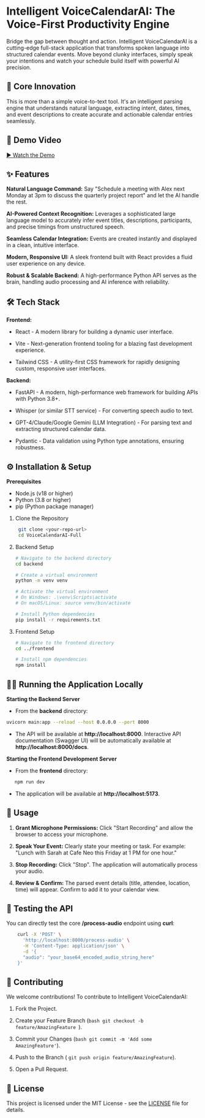 # Intelligent VoiceCalendarAI: The Voice-First Productivity Engine
Bridge the gap between thought and action. Intelligent VoiceCalendarAI is a cutting-edge full-stack application that transforms spoken language into structured calendar events. Move beyond clunky interfaces, simply speak your intentions and watch your schedule build itself with powerful AI precision.

## 🚀 Core Innovation
This is more than a simple voice-to-text tool. It's an intelligent parsing engine that understands natural language, extracting intent, dates, times, and event descriptions to create accurate and actionable calendar entries seamlessly.

## 🎥 Demo Video

[▶️ Watch the Demo](https://drive.google.com/file/d/1iCuwpQCWXaDjmrE9vsddA6AK89Uz15zN/view?usp=sharing)


## ✨ Features
**Natural Language Command:** Say "Schedule a meeting with Alex next Monday at 3pm to discuss the quarterly project report" and let the AI handle the rest.

**AI-Powered Context Recognition:** Leverages a sophisticated large language model to accurately infer event titles, descriptions, participants, and precise timings from unstructured speech.

**Seamless Calendar Integration:** Events are created instantly and displayed in a clean, intuitive interface.

**Modern, Responsive UI:** A sleek frontend built with React provides a fluid user experience on any device.

**Robust & Scalable Backend:** A high-performance Python API serves as the brain, handling audio processing and AI inference with reliability.

## 🛠️ Tech Stack
**Frontend:**

- React - A modern library for building a dynamic user interface.

- Vite - Next-generation frontend tooling for a blazing fast development experience.

- Tailwind CSS - A utility-first CSS framework for rapidly designing custom, responsive user interfaces.

**Backend:**

- FastAPI - A modern, high-performance web framework for building APIs with Python 3.8+.

- Whisper (or similar STT service) - For converting speech audio to text.

- GPT-4/Claude/Google Gemini (LLM Integration) - For parsing text and extracting structured calendar data.

- Pydantic - Data validation using Python type annotations, ensuring robustness.

## ⚙️ Installation & Setup
**Prerequisites**
- Node.js (v18 or higher)
- Python (3.8 or higher)
- pip (Python package manager)



1. Clone the Repository

   ```bash
    git clone <your-repo-url>
    cd VoiceCalendarAI-Full
   ```
2. Backend Setup

    ```bash
    # Navigate to the backend directory
    cd backend

    # Create a virtual environment
    python -m venv venv

    # Activate the virtual environment
    # On Windows: .\venv\Scripts\activate
    # On macOS/Linux: source venv/bin/activate

    # Install Python dependencies
    pip install -r requirements.txt
    ```
3. Frontend Setup

     ```bash
     # Navigate to the frontend directory
     cd ../frontend

     # Install npm dependencies
     npm install
     ```

 ## 🏃‍♂️ Running the Application Locally
 
 **Starting the Backend Server**
  - From the **backend** directory:

```bash
uvicorn main:app --reload --host 0.0.0.0 --port 8000
```
  - The API will be available at **http://localhost:8000**. Interactive API documentation (Swagger UI) will be automatically available at **http://localhost:8000/docs**.

**Starting the Frontend Development Server**
  - From the **frontend** directory:

 ``` bash
    npm run dev
 ```
  - The application will be available at **http://localhost:5173**.


## 🔮 Usage
1. **Grant Microphone Permissions:** Click "Start Recording" and allow the browser to access your microphone.

2. **Speak Your Event:** Clearly state your meeting or task. For example: "Lunch with Sarah at Cafe Neo this Friday at 1 PM for one hour."

3. **Stop Recording:** Click "Stop". The application will automatically process your audio.

4. **Review & Confirm:** The parsed event details (title, attendee, location, time) will appear. Confirm to add it to your calendar view.



## 🧪 Testing the API
You can directly test the core **/process-audio** endpoint using **curl**:
```bash
    curl -X 'POST' \
      'http://localhost:8000/process-audio' \
      -H 'Content-Type: application/json' \
      -d '{
      "audio": "your_base64_encoded_audio_string_here"
    }'
```


## 🤝 Contributing

We welcome contributions! To contribute to Intelligent VoiceCalendarAI:

 1. Fork the Project.

 2. Create your Feature Branch (```bash git checkout -b feature/AmazingFeature ```).

 3. Commit your Changes (``` bash git commit -m 'Add some AmazingFeature' ```).

 4. Push to the Branch ( ``` git push origin feature/AmazingFeature ```).

 5. Open a Pull Request.


## 📄 License

This project is licensed under the MIT License - see the [LICENSE](LICENSE) file for details.



